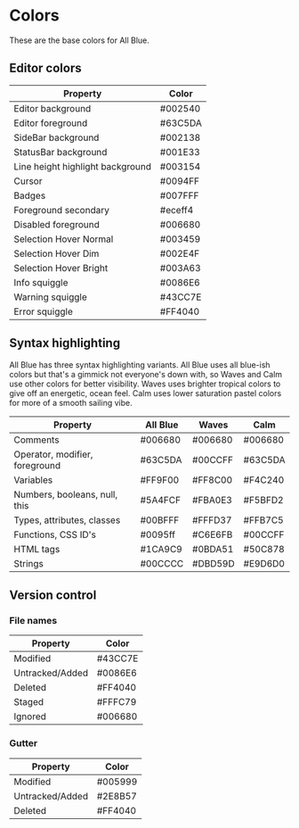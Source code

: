 # Colors

These are the base colors for All Blue.

## Editor colors

| Property                         | Color   |
| -------------------------------- | ------- |
| Editor background                | #002540 |
| Editor foreground                | #63C5DA |
| SideBar background               | #002138 |
| StatusBar background             | #001E33 |
| Line height highlight background | #003154 |
| Cursor                           | #0094FF |
| Badges                           | #007FFF |
| Foreground secondary             | #eceff4 |
| Disabled foreground              | #006680 |
| Selection Hover Normal           | #003459 |
| Selection Hover Dim              | #002E4F |
| Selection Hover Bright           | #003A63 |
| Info squiggle                    | #0086E6 |
| Warning squiggle                 | #43CC7E |
| Error squiggle                   | #FF4040 |

## Syntax highlighting

All Blue has three syntax highlighting variants.
All Blue uses all blue-ish colors but that's
a gimmick not everyone's down with, so Waves and Calm use
other colors for better visibility. Waves uses brighter tropical colors
to give off an energetic, ocean feel. Calm uses lower saturation
pastel colors for more of a smooth sailing vibe.

| Property                       | All Blue | Waves   | Calm    |
| ------------------------------ | -------- | ------- | ------- |
| Comments                       | #006680  | #006680 | #006680 |
| Operator, modifier, foreground | #63C5DA  | #00CCFF | #63C5DA |
| Variables                      | #FF9F00  | #FF8C00 | #F4C240 |
| Numbers, booleans, null, this  | #5A4FCF  | #FBA0E3 | #F5BFD2 |
| Types, attributes, classes     | #00BFFF  | #FFFD37 | #FFB7C5 |
| Functions, CSS ID's            | #0095ff  | #C6E6FB | #00CCFF |
| HTML tags                      | #1CA9C9  | #0BDA51 | #50C878 |
| Strings                        | #00CCCC  | #DBD59D | #E9D6D0 |

## Version control

### File names

| Property        | Color   |
| --------------- | ------- |
| Modified        | #43CC7E |
| Untracked/Added | #0086E6 |
| Deleted         | #FF4040 |
| Staged          | #FFFC79 |
| Ignored         | #006680 |

### Gutter

| Property        | Color   |
| --------------- | ------- |
| Modified        | #005999 |
| Untracked/Added | #2E8B57 |
| Deleted         | #FF4040 |
